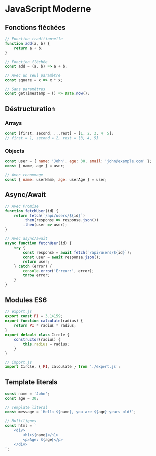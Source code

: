 # JavaScript Moderne

## Fonctions fléchées

```javascript
// Fonction traditionnelle
function add(a, b) {
    return a + b;
}

// Fonction fléchée
const add = (a, b) => a + b;

// Avec un seul paramètre
const square = x => x * x;

// Sans paramètres
const getTimestamp = () => Date.now();
```

## Déstructuration

### Arrays

```javascript
const [first, second, ...rest] = [1, 2, 3, 4, 5];
// first = 1, second = 2, rest = [3, 4, 5]
```

### Objects

```javascript
const user = { name: 'John', age: 30, email: 'john@example.com' };
const { name, age } = user;

// Avec renommage
const { name: userName, age: userAge } = user;
```

## Async/Await

```javascript
// Avec Promise
function fetchUser(id) {
    return fetch(`/api/users/${id}`)
        .then(response => response.json())
        .then(user => user);
}

// Avec async/await
async function fetchUser(id) {
    try {
        const response = await fetch(`/api/users/${id}`);
        const user = await response.json();
        return user;
    } catch (error) {
        console.error('Erreur:', error);
        throw error;
    }
}
```

## Modules ES6

```javascript
// export.js
export const PI = 3.14159;
export function calculate(radius) {
    return PI * radius * radius;
}
export default class Circle {
    constructor(radius) {
        this.radius = radius;
    }
}

// import.js
import Circle, { PI, calculate } from './export.js';
```

## Template literals

```javascript
const name = 'John';
const age = 30;

// Template literal
const message = `Hello ${name}, you are ${age} years old!`;

// Multilignes
const html = `
    <div>
        <h1>${name}</h1>
        <p>Age: ${age}</p>
    </div>
`;
```
